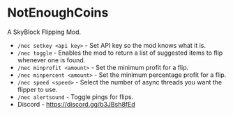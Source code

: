 # NotEnoughCoins

A SkyBlock Flipping Mod.

- `/nec setkey <api key>` - Set API key so the mod knows what it is.
- `/nec toggle` - Enables the mod to return a list of suggested items to flip whenever one is found.
- `/nec minprofit <amount>` - Set the minimum profit for a flip.
- `/nec minpercent <amount>` - Set the minimum percentage profit for a flip.
- `/nec speed <speed>` - Select the number of async threads you want the flipper to use.
- `/nec alertsound` - Toggle pings for flips.
- Discord - https://discord.gg/b3JBsh8fEd
